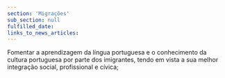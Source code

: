 ```yaml
---
section: 'Migrações'
sub_section: null
fulfilled_date:
links_to_news_articles:
---
```


Fomentar a aprendizagem da língua portuguesa e o conhecimento da cultura portuguesa por parte dos imigrantes, tendo em vista a sua melhor integração social, profissional e cívica;